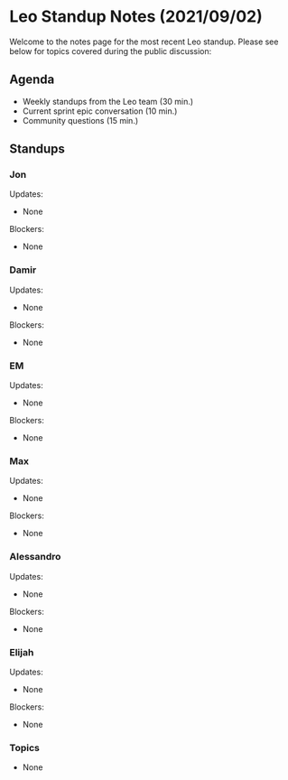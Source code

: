 # Leo Standup Notes (2021/09/02)

Welcome to the notes page for the most recent Leo standup. Please see below for topics covered during the public discussion:

## Agenda

* Weekly standups from the Leo team (30 min.)
* Current sprint epic conversation (10 min.)
* Community questions (15 min.)

## Standups

### Jon

Updates:

* None

Blockers:

* None

### Damir

Updates:

* None

Blockers:

* None

### EM

Updates:

* None

Blockers:

* None

### Max

Updates:

* None

Blockers:

* None

### Alessandro

Updates:

* None

Blockers:

* None

### Elijah

Updates:

* None

Blockers:

* None

### Topics

* None
